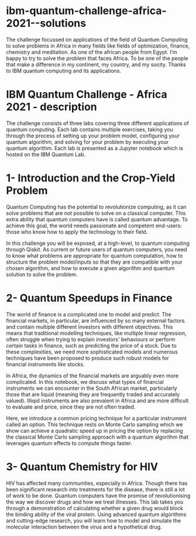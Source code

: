 # ibm-quantum-challenge-africa-2021--solutions

The challenge focussed on applications of the field of Quantum Computing to solve problems in Africa in many fields like fields of optimization, finance, chemistry and meditation. As one of the african people from Egypt. I’m bappy to try to solve the problem that faces Africa. To be one of the people that make a difference in my continent, my country, and my socity. Thanks to IBM quantum computing and its applications.


# IBM Quantum Challenge - Africa 2021 - description 
The challenge consists of three labs covering three different applications of quantum computing. Each lab contains multiple exercises, taking you through the process of setting up your problem model, configuring your quantum algorithm, and solving for your problem by executing your quantum algorithm. Each lab is presented as a Jupyter notebook which is hosted on the IBM Quantum Lab.



# 1- Introduction and the Crop-Yield Problem
Quantum Computing has the potential to revolutionize computing, as it can solve problems that are not possible to solve on a classical computer. This extra ability that quantum computers have is called quantum advantage. To achieve this goal, the world needs passionate and competent end-users: those who know how to apply the technology to their field.

In this challenge you will be exposed, at a high-level, to quantum computing through Qiskit. As current or future users of quantum computers, you need to know what problems are appropriate for quantum computation, how to structure the problem model/inputs so that they are compatible with your chosen algorithm, and how to execute a given algorithm and quantum solution to solve the problem.

# 2- Quantum Speedups in Finance
The world of finance is a complicated one to model and predict. The financial markets, in particular, are influenced by so many external factors and contain multiple different investors with different objectives. This means that traditional modelling techniques, like multiple linear regression, often struggle when trying to explain investors' behaviours or perform certain tasks in finance, such as predicting the price of a stock. Due to these complexities, we need more sophisticated models and numerous techniques have been proposed to produce such robust models for financial instruments like stocks.

In Africa, the dynamics of the financial markets are arguably even more complicated. In this notebook, we discuss what types of financial instruments we can encounter in the South African market, particularly those that are liquid (meaning they are frequently traded and accurately valued). Illiqid instruments are also prevalent in Africa and are more difficult to evaluate and price, since they are not often traded.

Here, we introduce a common pricing technique for a particular instrument called an option. This technique rests on Monte Carlo sampling which we show can achieve a quadratic speed up in pricing the option by replacing the classical Monte Carlo sampling approach with a quantum algorithm that leverages quantum effects to compute things faster.

# 3- Quantum Chemistry for HIV
HIV has affected many communities, especially in Africa. Though there has been significant research into treatments for the disease, there is still a lot of work to be done. Quantum computers have the promise of revolutionising the way we discover drugs and how we treat illnesses. This lab takes you through a demonstration of calculating whether a given drug would block the binding ability of the viral protein. Using advanced quantum algorithms and cutting-edge research, you will learn how to model and simulate the molecular interaction between the virus and a hypothetical drug.
